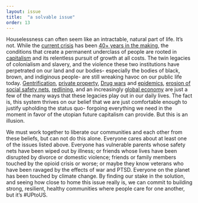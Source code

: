 ```yaml
---
layout: issue
title:  "a solvable issue"
order: 13
---
```

Houselessness can often seem like an intractable, natural part of life. It’s not. While the [current crisis](https://www.latimes.com/opinion/story/2021-03-23/echo-park-homeless-colony-gentrification-housing) has been [40+ years in the making](https://www.ncbi.nlm.nih.gov/books/NBK519584/), the conditions that create a permanent underclass of people are rooted in [capitalism](http://www.ifm-sei.org/files/up/capitalism_vap.pdf) and its relentless pursuit of growth at all costs. The twin legacies of colonialism and slavery, and the violence these two institutions have perpetrated on our land and our bodies- especially the bodies of black, brown, and indiginous people- are still wreaking havoc on our public life today. [Gentrification](https://web.stevens.edu/ses/documents/fileadmin/documents/pdf/Oxford%20Journal.pdf), [private property](https://www.theguardian.com/commentisfree/2017/mar/27/western-idea-private-property-flawed-indigenous-peoples-have-it-right), [Drug wars](https://www.kcet.org/shows/socal-connected/the-rise-of-homelessness-in-the-1980s) and [epidemics](https://nhchc.org/wp-content/uploads/2019/08/nhchc-opioid-fact-sheet-august-2017.pdf), [erosion of social safety nets](https://scalar.usc.edu/works/growing-apart-a-political-history-of-american-inequality/a-tattered-safety-net-social-policy), [redlining](https://www.washingtonpost.com/business/2020/10/23/redlining-black-wealth/), and an increasingly [global economy](https://spokesman-recorder.com/2021/05/14/homelessness-grows-as-globalization-boosts-housing-costs/) are just a few of the many ways that these legacies play out in our daily lives. The fact is, this system thrives on our belief that we are just comfortable enough to justify upholding the status quo- forgoing everything we need in the moment in favor of the utopian future capitalism can provide. But this is an illusion.

We must work together to liberate our communities and each other from these beliefs, but can not do this alone. Everyone cares about at least one of the issues listed above. Everyone has vulnerable parents whose safety nets have been wiped out by illness; or friends whose lives have been disrupted by divorce or domestic violence; friends or family members touched by the opioid crisis or worse; or maybe they know veterans who have been ravaged by the effects of war and PTSD. Everyone on the planet has been touched by climate change. By finding our stake in the solution, and seeing how close to home this issue really is, we can commit to building strong, resilient, healthy communities where people care for one another, but it’s #UPtoUS.